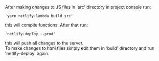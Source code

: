 After making changes to JS files in 'src' directory in project console run:    
```
'yarn netlify-lambda build src'    
```
this will compile functions. After that run:    
```
'netlify-deploy --prod'    
```
this will push all changes to the server.    
To make changes to html files simply edit them in 'build' directory and run 'netlify-deploy' again.